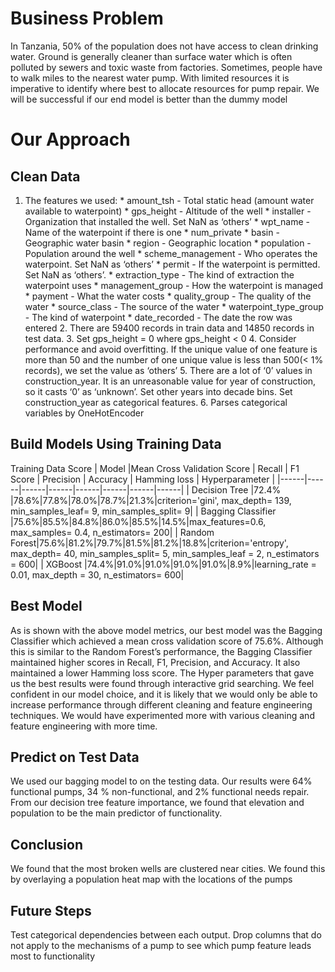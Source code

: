 # Business Problem
In Tanzania, 50% of the population does not have access to clean drinking water. Ground is generally cleaner than surface water which is often polluted by sewers and toxic waste from factories. Sometimes, people have to walk miles to the nearest water pump. With limited resources it is imperative to identify where best to allocate resources for pump repair. We will be successful if our end model is better than the dummy model

# Our Approach

## Clean Data
1. The features we used:
       * amount_tsh - Total static head (amount water available to waterpoint)
       * gps_height - Altitude of the well
       * installer - Organization that installed the well. Set NaN as ‘others’
       * wpt_name -  Name of the waterpoint if there is one
       * num_private
       * basin - Geographic water basin
       * region - Geographic location
       * population - Population around the well
       * scheme_management - Who operates the waterpoint. Set NaN as ‘others’
       * permit - If the waterpoint is permitted. Set NaN as ‘others’.
       * extraction_type - The kind of extraction the waterpoint uses
       * management_group - How the waterpoint is managed
       * payment - What the water costs
       * quality_group - The quality of the water
       * source_class - The source of the water
       * waterpoint_type_group - The kind of waterpoint
       * date_recorded - The date the row was entered
   2. There are 59400 records in train data and 14850 records in test data.
   3. Set gps_height = 0 where gps_height < 0
   4. Consider performance and avoid overfitting. If the unique value of one feature is more than 50 and the number of one unique value is less than 500(< 1% records), we set the value as ‘others’
   5. There are a lot of ‘0’ values in construction_year. It is an unreasonable value for year of construction, so it casts ‘0’ as ‘unknown’. Set other years into decade bins. Set construction_year as categorical features.
   6. Parses categorical variables by OneHotEncoder

## Build Models Using Training Data

Training Data Score
| Model |Mean Cross Validation Score | Recall | F1 Score | Precision | Accuracy | Hamming loss | Hyperparameter |
|------|------|------|------|------|------|------|------|
| Decision Tree |72.4% |78.6%|77.8%|78.0%|78.7%|21.3%|criterion='gini', max_depth= 139, min_samples_leaf= 9, min_samples_split= 9|
| Bagging Classifier |75.6%|85.5%|84.8%|86.0%|85.5%|14.5%|max_features=0.6, max_samples= 0.4, n_estimators= 200|
| Random Forest|75.6%|81.2%|79.7%|81.5%|81.2%|18.8%|criterion='entropy', max_depth= 40, min_samples_split= 5, min_samples_leaf = 2, n_estimators = 600|
| XGBoost |74.4%|91.0%|91.0%|91.0%|91.0%|8.9%|learning_rate = 0.01, max_depth = 30, n_estimators= 600|



## Best Model
As is shown with the above model metrics, our best model was the Bagging Classifier which achieved a mean cross validation score of 75.6%. Although this is similar to the Random Forest’s performance, the Bagging Classifier maintained higher scores in Recall, F1, Precision, and Accuracy. It also maintained a lower Hamming loss score. The Hyper parameters that gave us the best results were found through interactive grid searching. We feel confident in our model choice, and it is likely that we would only be able to increase performance through different cleaning and feature engineering techniques. We would have experimented more with various cleaning and feature engineering with more time. 

## Predict on Test Data

We used our bagging model to on the testing data. Our results were 64% functional pumps, 34 % non-functional, and 2% functional needs repair. From our decision tree feature importance, we found that elevation and population to be the main predictor of functionality.

## Conclusion

We found that the most broken wells are clustered near cities. We found this by overlaying a population heat map with the locations of the pumps

## Future Steps

Test categorical dependencies between each output. Drop columns that do not apply to the mechanisms of a pump to see which pump feature leads most to functionality
